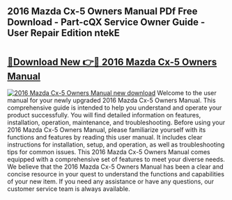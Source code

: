 ## 2016 Mazda Cx-5 Owners Manual PDf Free Download - Part-cQX Service Owner Guide - User Repair Edition ntekE

# <h2><a href="http://bc14552.oget.top/?id=2016+Mazda+Cx-5+Owners+Manual">🔗Download New 👉🔴 2016 Mazda Cx-5 Owners Manual</a></h2>

[![2016 Mazda Cx-5 Owners Manual new download](https://i.imgur.com/5g1atiW.png)](http://bc14552.oget.top/?id=2016+Mazda+Cx-5+Owners+Manual)
Welcome to the user manual for your newly upgraded 2016 Mazda Cx-5 Owners Manual. This comprehensive guide is intended to help you understand and operate your product successfully. You will find detailed information on features, installation, operation, maintenance, and troubleshooting. Before using your 2016 Mazda Cx-5 Owners Manual, please familiarize yourself with its functions and features by reading this user manual. It includes clear instructions for installation, setup, and operation, as well as troubleshooting tips for common issues. This 2016 Mazda Cx-5 Owners Manual comes equipped with a comprehensive set of features to meet your diverse needs. We believe that the 2016 Mazda Cx-5 Owners Manual has been a clear and concise resource in your quest to understand the functions and capabilities of your new item. If you need any assistance or have any questions, our customer service team is always available.

